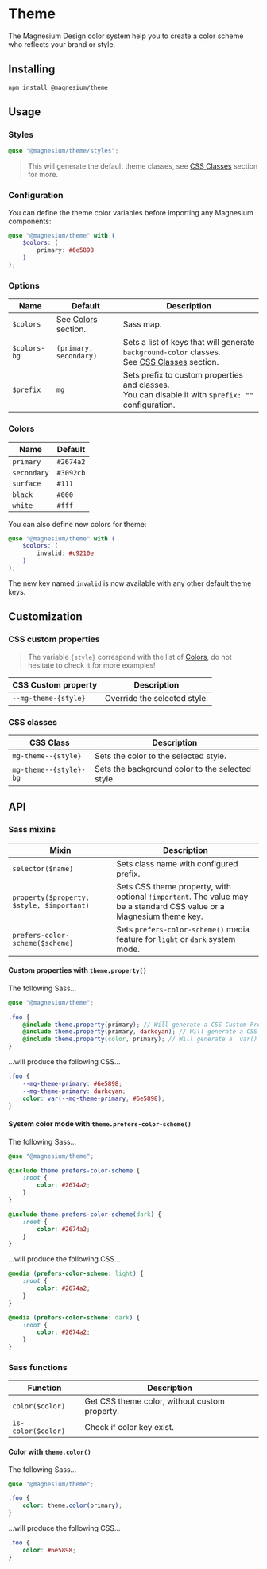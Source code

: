 # Theme

The Magnesium Design color system help you to create a color scheme who reflects your brand or style.

## Installing

```shell
npm install @magnesium/theme
```

## Usage

### Styles

```scss
@use "@magnesium/theme/styles";
```

> This will generate the default theme classes, see [CSS Classes](#css-classes) section for more.

### Configuration

You can define the theme color variables before importing any Magnesium components:

```scss
@use "@magnesium/theme" with (
    $colors: (
        primary: #6e5898
    )
);
```

### Options

| Name         | Default                        | Description                                                                                                      |
|--------------|--------------------------------|------------------------------------------------------------------------------------------------------------------|
| `$colors`    | See [Colors](#colors) section. | Sass map.                                                                                                        |
| `$colors-bg` | `(primary, secondary)`         | Sets a list of keys that will generate `background-color` classes. <br/>See [CSS Classes](#css-classes) section. |
| `$prefix`    | `mg`                           | Sets prefix to custom properties and classes. <br/>You can disable it with `$prefix: ""` configuration.          |

### Colors

| Name        | Default   |
|-------------|-----------|
| `primary`   | `#2674a2` |
| `secondary` | `#3092cb` |
| `surface`   | `#111`    |
| `black`     | `#000`    |
| `white`     | `#fff`    |

You can also define new colors for theme:

```scss
@use "@magnesium/theme" with (
    $colors: (
        invalid: #c9210e
    )
);
```

The new key named `invalid` is now available with any other default theme keys.

## Customization

### CSS custom properties

> The variable `{style}` correspond with the list of [Colors](#colors), do not hesitate to check it for more examples!

| CSS Custom property  | Description                  |
|----------------------|------------------------------|
| `--mg-theme-{style}` | Override the selected style. |

### CSS classes

| CSS Class              | Description                                      |
|------------------------|--------------------------------------------------|
| `mg-theme--{style}`    | Sets the color to the selected style.            |
| `mg-theme--{style}-bg` | Sets the background color to the selected style. |

## API

### Sass mixins

| Mixin                                     | Description                                                                                                          |
|-------------------------------------------|----------------------------------------------------------------------------------------------------------------------|
| `selector($name)`                         | Sets class name with configured prefix.                                                                              |
| `property($property, $style, $important)` | Sets CSS theme property, with optional `!important`. The value may be a standard CSS value or a Magnesium theme key. |
| `prefers-color-scheme($scheme)`           | Sets `prefers-color-scheme()` media feature for `light` or `dark` system mode.                                       |

#### Custom properties with `theme.property()`

The following Sass...

```scss
@use "@magnesium/theme";

.foo {
    @include theme.property(primary); // Will generate a CSS Custom Property with default color.
    @include theme.property(primary, darkcyan); // Will generate a CSS Custom Property with new color.
    @include theme.property(color, primary); // Will generate a `var()` CSS Function with default color.
}
```

...will produce the following CSS...

```css
.foo {
    --mg-theme-primary: #6e5898;
    --mg-theme-primary: darkcyan;
    color: var(--mg-theme-primary, #6e5898);
}
```

#### System color mode with `theme.prefers-color-scheme()`

The following Sass...

```scss
@use "@magnesium/theme";

@include theme.prefers-color-scheme {
    :root {
        color: #2674a2;
    }
}

@include theme.prefers-color-scheme(dark) {
    :root {
        color: #2674a2;
    }
}
```

...will produce the following CSS...

```css
@media (prefers-color-scheme: light) {
    :root {
        color: #2674a2;
    }
}

@media (prefers-color-scheme: dark) {
    :root {
        color: #2674a2;
    }
}
```

### Sass functions

| Function           | Description                                   |
|--------------------|-----------------------------------------------|
| `color($color)`    | Get CSS theme color, without custom property. |
| `is-color($color)` | Check if color key exist.                     |

#### Color with `theme.color()`

The following Sass...

```scss
@use "@magnesium/theme";

.foo {
    color: theme.color(primary);
}
```

...will produce the following CSS...

```css
.foo {
    color: #6e5898;
}
```

